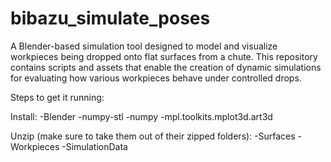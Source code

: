 # bibazu_simulate_poses
A Blender-based simulation tool designed to model and visualize workpieces being dropped onto flat surfaces from a chute. This repository contains scripts and assets that enable the creation of dynamic simulations for evaluating how various workpieces behave under controlled drops. 

Steps to get it running:

Install:
  -Blender
  -numpy-stl
  -numpy
  -mpl.toolkits.mplot3d.art3d

Unzip (make sure to take them out of their zipped folders):
  -Surfaces
  -Workpieces
  -SimulationData

